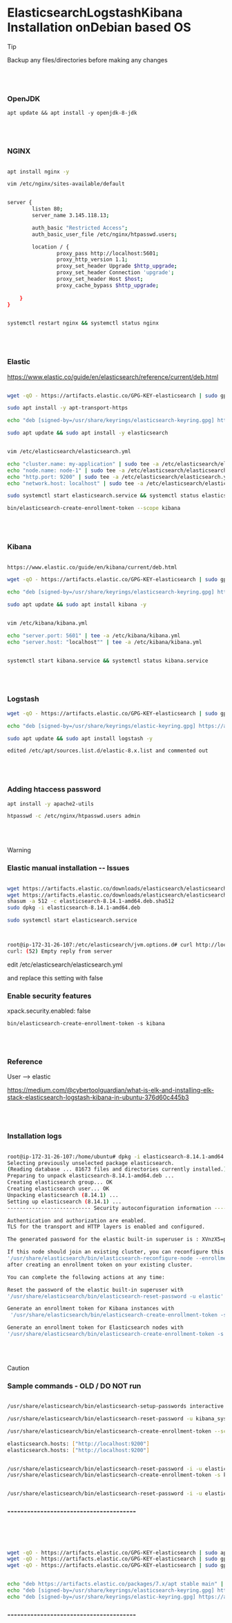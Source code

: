 

# ElasticsearchLogstashKibana Installation onDebian based OS


> [!TIP]
> 
> Backup any files/directories before making any changes


<br />
<br />




### OpenJDK

`apt update && apt install -y openjdk-8-jdk
`


<br />
<br />



### NGINX


``` bash

apt install nginx -y

vim /etc/nginx/sites-available/default


server {
        listen 80;
        server_name 3.145.118.13;

        auth_basic "Restricted Access";
        auth_basic_user_file /etc/nginx/htpasswd.users;

        location / {
                proxy_pass http://localhost:5601;
                proxy_http_version 1.1;
                proxy_set_header Upgrade $http_upgrade;
                proxy_set_header Connection 'upgrade';
                proxy_set_header Host $host;
                proxy_cache_bypass $http_upgrade;
                
    }
}


systemctl restart nginx && systemctl status nginx

```


<br />
<br />




### Elastic

https://www.elastic.co/guide/en/elasticsearch/reference/current/deb.html

``` bash

wget -qO - https://artifacts.elastic.co/GPG-KEY-elasticsearch | sudo gpg --dearmor -o /usr/share/keyrings/elasticsearch-keyring.gpg

sudo apt install -y apt-transport-https

echo "deb [signed-by=/usr/share/keyrings/elasticsearch-keyring.gpg] https://artifacts.elastic.co/packages/8.x/apt stable main" | sudo tee /etc/apt/sources.list.d/elastic-8.x.list

sudo apt update && sudo apt install -y elasticsearch


vim /etc/elasticsearch/elasticsearch.yml

echo "cluster.name: my-application" | sudo tee -a /etc/elasticsearch/elasticsearch.yml
echo "node.name: node-1" | sudo tee -a /etc/elasticsearch/elasticsearch.yml
echo "http.port: 9200" | sudo tee -a /etc/elasticsearch/elasticsearch.yml
echo "network.host: localhost" | sudo tee -a /etc/elasticsearch/elasticsearch.yml

sudo systemctl start elasticsearch.service && systemctl status elasticsearch.service

bin/elasticsearch-create-enrollment-token --scope kibana


```

<br />
<br />




### Kibana


``` bash

https://www.elastic.co/guide/en/kibana/current/deb.html

wget -qO - https://artifacts.elastic.co/GPG-KEY-elasticsearch | sudo gpg --dearmor -o /usr/share/keyrings/elasticsearch-keyring.gpg

echo "deb [signed-by=/usr/share/keyrings/elasticsearch-keyring.gpg] https://artifacts.elastic.co/packages/8.x/apt stable main" | sudo tee /etc/apt/sources.list.d/elastic-8.x.list

sudo apt update && sudo apt install kibana -y


vim /etc/kibana/kibana.yml

echo "server.port: 5601" | tee -a /etc/kibana/kibana.yml
echo "server.host: "localhost"" | tee -a /etc/kibana/kibana.yml


systemctl start kibana.service && systemctl status kibana.service


```


<br />
<br />




### Logstash


``` bash
wget -qO - https://artifacts.elastic.co/GPG-KEY-elasticsearch | sudo gpg --dearmor -o /usr/share/keyrings/elastic-keyring.gpg

echo "deb [signed-by=/usr/share/keyrings/elastic-keyring.gpg] https://artifacts.elastic.co/packages/8.x/apt stable main" | sudo tee -a /etc/apt/sources.list.d/elastic-8.x.list

sudo apt update && sudo apt install logstash -y

edited /etc/apt/sources.list.d/elastic-8.x.list and commented out 

```


<br />
<br />




### Adding htaccess password

``` bash
apt install -y apache2-utils

htpasswd -c /etc/nginx/htpasswd.users admin

```


<br />
<br />




> [!WARNING]
> 
> ### Elastic manual installation -- Issues
>
>
> ``` bash
> 
> wget https://artifacts.elastic.co/downloads/elasticsearch/elasticsearch-8.14.1-amd64.deb
> wget https://artifacts.elastic.co/downloads/elasticsearch/elasticsearch-8.14.1-amd64.deb.sha512
> shasum -a 512 -c elasticsearch-8.14.1-amd64.deb.sha512 
> sudo dpkg -i elasticsearch-8.14.1-amd64.deb
> 
> sudo systemctl start elasticsearch.service
> 
> 
> 
> root@ip-172-31-26-107:/etc/elasticsearch/jvm.options.d# curl http://localhost:9200
> curl: (52) Empty reply from server 
>
>
> ```
>
> edit /etc/elasticsearch/elasticsearch.yml
>
> and replace this setting with false
> ### Enable security features
> xpack.security.enabled: false
>
>
>
> `bin/elasticsearch-create-enrollment-token -s kibana`


<br />
<br />




### Reference

User --> elastic

https://medium.com/@cybertoolguardian/what-is-elk-and-installing-elk-stack-elasticsearch-logstash-kibana-in-ubuntu-376d60c445b3


<br />
<br />




### Installation logs

``` bash

root@ip-172-31-26-107:/home/ubuntu# dpkg -i elasticsearch-8.14.1-amd64.deb
Selecting previously unselected package elasticsearch.
(Reading database ... 81673 files and directories currently installed.)
Preparing to unpack elasticsearch-8.14.1-amd64.deb ...
Creating elasticsearch group... OK
Creating elasticsearch user... OK
Unpacking elasticsearch (8.14.1) ...
Setting up elasticsearch (8.14.1) ...
--------------------------- Security autoconfiguration information ------------------------------

Authentication and authorization are enabled.
TLS for the transport and HTTP layers is enabled and configured.

The generated password for the elastic built-in superuser is : XVnzX5=ppmzzjqghXu+3

If this node should join an existing cluster, you can reconfigure this with
'/usr/share/elasticsearch/bin/elasticsearch-reconfigure-node --enrollment-token <token-here>'
after creating an enrollment token on your existing cluster.

You can complete the following actions at any time:

Reset the password of the elastic built-in superuser with 
'/usr/share/elasticsearch/bin/elasticsearch-reset-password -u elastic'.

Generate an enrollment token for Kibana instances with 
 '/usr/share/elasticsearch/bin/elasticsearch-create-enrollment-token -s kibana'.

Generate an enrollment token for Elasticsearch nodes with 
'/usr/share/elasticsearch/bin/elasticsearch-create-enrollment-token -s node'.


```

<br />
<br />




> [!CAUTION]
> 
> ### Sample commands - OLD / DO NOT run 
> 
> ``` bash
>
> /usr/share/elasticsearch/bin/elasticsearch-setup-passwords interactive
>
> /usr/share/elasticsearch/bin/elasticsearch-reset-password -u kibana_system
>
> /usr/share/elasticsearch/bin/elasticsearch-create-enrollment-token --scope kibana
>
> elasticsearch.hosts: ["http://localhost:9200"]
> elasticsearch.hosts: ["http://localhost:9200"]
>
>
> /usr/share/elasticsearch/bin/elasticsearch-reset-password -i -u elastic --url https://localhost:9200
> /usr/share/elasticsearch/bin/elasticsearch-create-enrollment-token -s kibana --url http://localhost:9200
>
>
> /usr/share/elasticsearch/bin/elasticsearch-reset-password -i -u elastic --url http://localhost:9200
>
>
> ```
>



### ---------------------------------------


<br />
<br />




``` bash

wget -qO - https://artifacts.elastic.co/GPG-KEY-elasticsearch | sudo apt-key add -
wget -qO - https://artifacts.elastic.co/GPG-KEY-elasticsearch | sudo gpg --dearmor -o /usr/share/keyrings/elasticsearch-keyring.gpg
wget -qO - https://artifacts.elastic.co/GPG-KEY-elasticsearch | sudo gpg --dearmor -o /usr/share/keyrings/elastic-keyring.gpg


echo "deb https://artifacts.elastic.co/packages/7.x/apt stable main" | sudo tee /etc/apt/sources.list.d/elastic-7.x.list
echo "deb [signed-by=/usr/share/keyrings/elasticsearch-keyring.gpg] https://artifacts.elastic.co/packages/8.x/apt stable main" | sudo tee /etc/apt/sources.list.d/elastic-8.x.list
echo "deb [signed-by=/usr/share/keyrings/elastic-keyring.gpg] https://artifacts.elastic.co/packages/8.x/apt stable main" | sudo tee -a /etc/apt/sources.list.d/elastic-8.x.list

```


### ---------------------------------------













